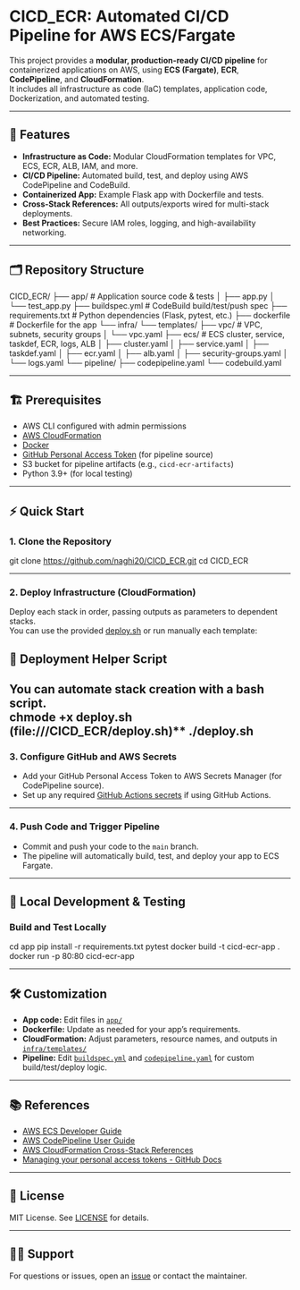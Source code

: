 # CICD_ECR: Automated CI/CD Pipeline for AWS ECS/Fargate

This project provides a **modular, production-ready CI/CD pipeline** for containerized applications on AWS, using **ECS (Fargate)**, **ECR**, **CodePipeline**, and **CloudFormation**.  
It includes all infrastructure as code (IaC) templates, application code, Dockerization, and automated testing.

---

## 🚀 Features

- **Infrastructure as Code:** Modular CloudFormation templates for VPC, ECS, ECR, ALB, IAM, and more.
- **CI/CD Pipeline:** Automated build, test, and deploy using AWS CodePipeline and CodeBuild.
- **Containerized App:** Example Flask app with Dockerfile and tests.
- **Cross-Stack References:** All outputs/exports wired for multi-stack deployments.
- **Best Practices:** Secure IAM roles, logging, and high-availability networking.

---

## 🗂️ Repository Structure
CICD_ECR/
├── app/                       # Application source code & tests
│   ├── app.py
│   └── test_app.py
├── buildspec.yml              # CodeBuild build/test/push spec
├── requirements.txt           # Python dependencies (Flask, pytest, etc.)
├── dockerfile                 # Dockerfile for the app
└── infra/
    └── templates/
        ├── vpc/               # VPC, subnets, security groups
        │   └── vpc.yaml
        ├── ecs/               # ECS cluster, service, taskdef, ECR, logs, ALB
        │   ├── cluster.yaml
        │   ├── service.yaml
        │   ├── taskdef.yaml
        │   ├── ecr.yaml
        │   ├── alb.yaml
        │   ├── security-groups.yaml
        │   └── logs.yaml
        └── pipeline/
            ├── codepipeline.yaml
            └── codebuild.yaml
          
---

## 🏗️ Prerequisites

- AWS CLI configured with admin permissions
- [AWS CloudFormation](https://aws.amazon.com/cloudformation/)
- [Docker](https://www.docker.com/)
- [GitHub Personal Access Token](https://docs.github.com/en/authentication/keeping-your-account-and-data-secure/managing-your-personal-access-tokens) (for pipeline source)
- S3 bucket for pipeline artifacts (e.g., `cicd-ecr-artifacts`)
- Python 3.9+ (for local testing)

---

## ⚡ Quick Start

### 1. **Clone the Repository**
git clone https://github.com/naghi20/CICD_ECR.git
cd CICD_ECR


---

### 2. **Deploy Infrastructure (CloudFormation)**

Deploy each stack in order, passing outputs as parameters to dependent stacks.  
You can use the provided [deploy.sh](#-deployment-helper-script) or run manually each template:

## 📝 Deployment Helper Script

You can automate stack creation with a bash script.  
 chmode +x deploy.sh                            (file:///CICD_ECR/deploy.sh)**
 ./deploy.sh 
---

### 3. **Configure GitHub and AWS Secrets**

- Add your GitHub Personal Access Token to AWS Secrets Manager (for CodePipeline source).
- Set up any required [GitHub Actions secrets](https://github.com/naghi20/CICD_ECR/settings/secrets/actions) if using GitHub Actions.

---

### 4. **Push Code and Trigger Pipeline**

- Commit and push your code to the `main` branch.
- The pipeline will automatically build, test, and deploy your app to ECS Fargate.

---

## 🧪 Local Development & Testing

### Build and Test Locally
cd app
pip install -r requirements.txt
pytest
docker build -t cicd-ecr-app .
docker run -p 80:80 cicd-ecr-app




---

## 🛠️ Customization

- **App code:** Edit files in [`app/`](file:///CICD_ECR/app/)
- **Dockerfile:** Update as needed for your app’s requirements.
- **CloudFormation:** Adjust parameters, resource names, and outputs in [`infra/templates/`](file:///CICD_ECR/infra/templates/)
- **Pipeline:** Edit [`buildspec.yml`](file:///CICD_ECR/buildspec.yml) and [`codepipeline.yaml`](file:///CICD_ECR/infra/templates/pipeline/codepipeline.yaml) for custom build/test/deploy logic.

---

## 📚 References

- [AWS ECS Developer Guide](https://docs.aws.amazon.com/AmazonECS/latest/developerguide/Welcome.html)
- [AWS CodePipeline User Guide](https://docs.aws.amazon.com/codepipeline/latest/userguide/welcome.html)
- [AWS CloudFormation Cross-Stack References](https://docs.aws.amazon.com/AWSCloudFormation/latest/UserGuide/using-cfn-stack-exports.html)
- [Managing your personal access tokens - GitHub Docs](https://docs.github.com/en/authentication/keeping-your-account-and-data-secure/managing-your-personal-access-tokens)

---

## 📝 License

MIT License. See [LICENSE](LICENSE) for details.

---

## 🙋‍♂️ Support

For questions or issues, open an [issue](https://github.com/naghi20/CICD_ECR/issues) or contact the maintainer.

